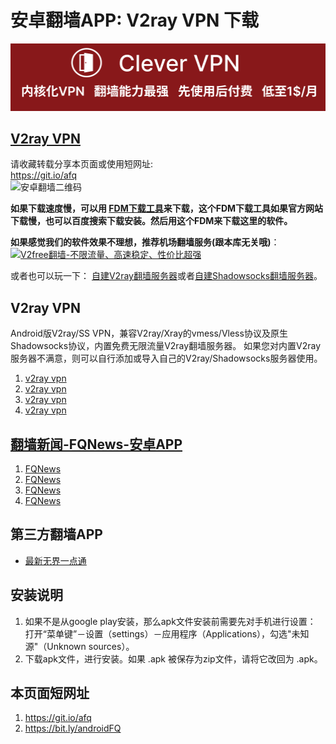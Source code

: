 # 安卓翻墙APP: V2ray VPN 下载
[![](https://github.com/vpn-wiki/fanqiang/blob/master/vpn-wiki/clever-vpn.png)](https://www.clever-vpn.net)

[V2ray VPN](#v-2-ray-vpn)
---------------------------------------------------------------------------

请收藏转载分享本页面或使用短网址:  
https://git.io/afq  
![安卓翻墙二维码](https://user-images.githubusercontent.com/4361923/71604745-0ca29f00-2b9f-11ea-9c16-680145d7699a.jpg)

**如果下载速度慢，可以用 [FDM下载工具](https://www.freedownloadmanager.org/zh/)来下载，这个FDM下载工具如果官方网站下载慢，也可以百度搜索下载安装。然后用这个FDM来下载这里的软件。**

**如果感觉我们的软件效果不理想，推荐机场翻墙服务(跟本库无关哦)**：  
[![V2free翻墙-不限流量、高速稳定、性价比超强](https://raw.githubusercontent.com/bannedbook/fanqiang/master/v2ss/images/v2free.jpg)](https://github.com/vpn-wiki/fanqiang/wiki/V2ray%E6%9C%BA%E5%9C%BA)  

或者也可以玩一下：
[自建V2ray翻墙服务器](https://github.com/vpn-wiki/fanqiang/blob/master/v2ss/%E8%87%AA%E5%BB%BAV2ray%E6%9C%8D%E5%8A%A1%E5%99%A8%E7%AE%80%E6%98%8E%E6%95%99%E7%A8%8B.md)或者[自建Shadowsocks翻墙服务器](https://github.com/vpn-wiki/fanqiang/blob/master/v2ss/%E8%87%AA%E5%BB%BAShadowsocks%E6%9C%8D%E5%8A%A1%E5%99%A8%E7%AE%80%E6%98%8E%E6%95%99%E7%A8%8B.md)。  

## V2ray VPN<a name="v-2-ray-vpn"></a>

Android版V2ray/SS VPN，兼容V2ray/Xray的vmess/Vless协议及原生Shadowsocks协议，内置免费无限流量V2ray翻墙服务器。 如果您对内置V2ray服务器不满意，则可以自行添加或导入自己的V2ray/Shadowsocks服务器使用。

1.  [v2ray vpn](https://d1a.mygrok.top/v2ray.vpn-universal-release.apk)
2.  [v2ray vpn](https://d1.mygrok.top/v2ray.vpn-universal-release.apk)
3.  [v2ray vpn](https://d2.mygrok.top/v2ray.vpn-universal-release.apk)
4.  [v2ray vpn](https://github.com/vpn-wiki/v2ray.vpn/releases)

## [翻墙新闻-FQNews-安卓APP](https://github.com/vpn-wiki/fanqiang/tree/master/fqnews2)
1.  [FQNews](https://d1a.mygrok.top/jinwen.apk)
2.  [FQNews](https://d1.mygrok.top/jinwen.apk)
3.  [FQNews](https://d2.mygrok.top/jinwen.apk)
4.  [FQNews](https://github.com/vpn-wiki/fanqiang/releases)
	
## 第三方翻墙APP
	
*   [最新无界一点通](https://github.com/wujieliulan/forum)

## 安装说明

1.  如果不是从google play安装，那么apk文件安装前需要先对手机进行设置： 打开“菜单键”－设置（settings）－应用程序（Applications），勾选"未知源"（Unknown sources）。
2.  下载apk文件，进行安装。如果 .apk 被保存为zip文件，请将它改回为 .apk。

## 本页面短网址

1. https://git.io/afq
2. https://bit.ly/androidFQ 

